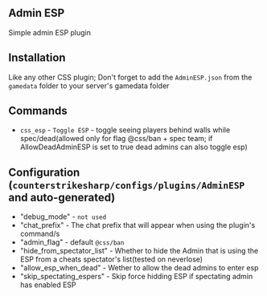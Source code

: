 ## Admin ESP

Simple admin ESP plugin

## Installation
Like any other CSS plugin; Don't forget to add the `AdminESP.json` from the `gamedata` folder to your server's gamedata folder

## Commands
- `css_esp` - `Toggle ESP` - toggle seeing players behind walls while spec/dead(allowed only for flag @css/ban + spec team; if AllowDeadAdminESP is set to true dead admins can also toggle esp)

## Configuration (`counterstrikesharp/configs/plugins/AdminESP` and auto-generated)
- "debug_mode" - `not used`
- "chat_prefix" - The chat prefix that will appear when using the plugin's command/s
- "admin_flag" - default `@css/ban`
- "hide_from_spectator_list" - Whether to hide the Admin that is using the ESP from a cheats spectator's list(tested on neverlose)
- "allow_esp_when_dead" - Wether to allow the dead admins to enter esp
- "skip_spectating_espers" - Skip force hidding ESP if spectating admin has enabled ESP
